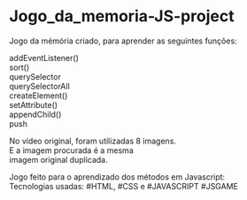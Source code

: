 ﻿# Jogo_da_memoria-JS-project

Jogo da mémória criado, para aprender as seguintes funções:

addEventListener()<br>
sort()<br>
querySelector<br>
querySelectorAll<br>
createElement()<br>
setAttribute()<br>
appendChild()<br>
push

No vídeo original, foram utilizadas 8 imagens.<br> E a imagem procurada é a mesma<br> imagem original duplicada.

Jogo feito para o aprendizado dos métodos em Javascript:<br>
Tecnologias usadas: #HTML, #CSS e #JAVASCRIPT
#JSGAME
